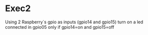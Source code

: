 # Exec2
Using 2 Raspberry`s gpio as inputs (gpio14 and gpio15) turn on a led connected in gpio05 only if gpio14=on and gpio15=off
